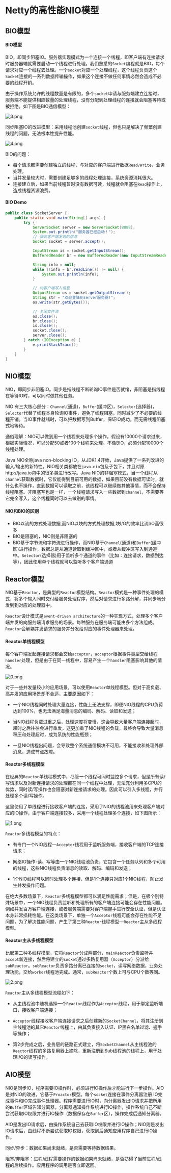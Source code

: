 # Netty的高性能NIO模型

## BIO模型

#### BIO模型

BIO，即同步阻塞IO。服务器实现模式为一个连接一个线程，即客户端有连接请求时服务器端就需要启动一个线程进行处理。我们熟悉的`Socket`编程就是BIO，每个请求对应一个线程去处理。一个`socket`对应一个处理线程，这个线程负责这个`Socket`连接的一系列数据传输操作，如果这个连接不做任何事情必然会造成不必要的线程开销。

由于操作系统允许的线程数量是有限的，多个`socket`申请与服务端建立连接时，服务端不能提供相应数量的处理线程，没有分配到处理线程的连接就会阻塞等待或被拒绝。如下图是BIO通信模型：

![3.png](https://i.loli.net/2021/04/08/r2akopiDjg7BYPI.png)

同步阻塞IO的改进模型：采用线程池创建`socket`线程，但也只是解决了频繁创建线程的问题，无法根本性提升性能。

![4.png](https://i.loli.net/2021/04/08/IoMqwhFUKQBNxsY.png)

BIO的问题：

- 每个请求都需要创建独立的线程，与对应的客户端进行数据`Read/Write`，业务处理。
- 当并发量较大时，需要创建足够多的线程处理连接，系统资源消耗很大。
- 连接建立后，如果当前线程暂时没有数据可读，线程就会阻塞在`Read`操作上，造成线程资源浪费。

#### BIO Demo

```java
public class SocketServer {
    public static void main(String[] args) {
        try {
            ServerSocket server = new ServerSocket(8888);
            System.out.println("服务器已经启动！");
            // 接收客户端发送的信息
            Socket socket = server.accept();

            InputStream is = socket.getInputStream();
            BufferedReader br = new BufferedReader(new InputStreamReader(is));

            String info = null;
            while ((info = br.readLine()) != null) {
                System.out.println(info);
            }

            // 向客户端写入信息
            OutputStream os = socket.getOutputStream();
            String str = "欢迎登陆到server服务器!";
            os.write(str.getBytes());

            // 关闭文件流
            os.close();
            br.close();
            is.close();
            socket.close();
            server.close();
        } catch (IOException e) {
            e.printStackTrace();
        }
    }
}
```

## NIO模型

NIO，即同步非阻塞IO。同步是指线程不断轮询IO事件是否就绪，非阻塞是指线程在等待IO时，可以同时做其他任务。

NIO 有三大核心部分：`Channel`(通道)，`Buffer`(缓冲区)，`Selector`(选择器)，`Selector`代替了线程本身轮询IO事件，避免了线程阻塞，同时减少了不必要的线程开销。当IO事件就绪时，可以把数据写到Buffer，保证IO成功，而无需线程阻塞式地等待。

通俗理解：NIO可以做到用一个线程来处理多个操作。假设有10000个请求过来，根据实际情况，可以分配50或者100个线程来处理。不像BIO，必须分配10000个线程处理。

Java NIO全称java non-blocking IO，从JDK1.4开始，Java提供了一系列改进的输入/输出的新特性。NIO相关类都放在`java.nio`包及子包下，并且对原http://java.io包中的很多类进行改写。Java NIO的非阻塞模式，当一个线程从`channel`获取数据时，它仅能得到目前可用的数据，如果目前没有数据可读时，就什么也不操作，直到数据可以读取之前，该线程可以继续做其他事情，而不会保持线程阻塞。非阻塞写也是一样，一个线程请求写入一些数据到`channel`，不需要等它完全写入，这个线程同时可以去做别的事情。

#### NIO和BIO的区别

- BIO以流的方式处理数据,而NIO以块的方式处理数据,块I/O的效率比流I/O高很多
- BIO是阻塞的，NIO则是非阻塞的
- BIO基于字节流和字符流进行操作，而NIO基于`Channel`(通道)和`Buffer`(缓冲区)进行操作，数据总是从通道读取到缓冲区中，或者从缓冲区写入到通道中。`Selector`(选择器)用于监听多个通道的事件（比如：连接请求，数据到达等），因此使用单个线程就可以监听多个客户端通道

## Reactor模型

NIO基于`Reactor`，是典型的`Reactor`模型结构。`Reactor`模式是一种事件处理的模式，将多个输入同时交付给服务处理程序，然后对请求进行多路分解，并同步地分发到到对应的处理器中。

`Reactor`设计模式是`event-driven architecture`的一种实现方式，处理多个客户端并发的向服务端请求服务的场景。每种服务在服务端可能由多个方法组成。`Reactor`会解耦并发请求的服务并分发给对应的事件处理器来处理。

#### Reactor单线程模型

每个客户端发起连接请求都会交给`acceptor`，`acceptor`根据事件类型交给线程`handler`处理，但是由于在同一线程中，容易产生一个`handler`阻塞影响其他的情况。

![0.png](https://i.loli.net/2021/04/08/aQEqUxfNnG69LOv.png)

对于一些并发量较小的应用场景，可以使用`Reactor`单线程模型。但对于高负载、高并发的应用场景却不合适，主要原因如下：

- 一个NIO线程同时处理大量连接，性能上无法支撑，即便NIO线程的CPU负荷达到100%，也无法满足海量消息的编码、解码、读取和发送；

- 当NIO线程负载过重之后，处理速度将变慢，这会导致大量客户端连接超时，超时之后往往会进行重发，这更加重了NIO线程的负载，最终会导致大量消息积压和处理超时，成为系统的性能瓶颈；

- 一旦NIO线程出问题，会导致整个系统通信模块不可用，不能接收和处理外部消息，造成节点故障。

#### Reactor多线程模型

在经典的`Reactor`单线程模式中，尽管一个线程可同时监控多个请求，但是所有读/写请求以及对新连接请求的处理都在同一个线程中处理，无法充分利用多CPU的优势，同时读/写操作也会阻塞对新连接请求的处理。因此可以引入多线程，并行处理多个读/写操作。

这里使用了单线程进行接收客户端的连接，采用了NIO的线程池用来处理客户端对应的IO操作，由于客户端连接较多，采用一个线程处理多个连接，如下图所示：

![1.png](https://i.loli.net/2021/04/08/GyE2KXQ71xukM9o.png)

`Reactor`多线程模型的特点：

- 有专门一个NIO线程—`Acceptor`线程用于监听服务端，接收客户端的TCP连接请求；

- 网络IO操作-读、写等由一个NIO线程池负责，它包含一个任务队列和多个可用的线程，这些NIO线程负责消息的读取、解码、编码和发送；

- 1个NIO线程可以同时处理多个连接，但是1个连接只对应1个NIO线程，防止发生并发操作问题。

在绝大多数场景下，`Reactor`多线程模型都可以满足性能需求；但是，在极个别特殊场景中，一个NIO线程负责监听和处理所有的客户端连接可能会存在性能问题。例如并发百万客户端连接，或者服务端需要对客户端握手进行安全认证，但是认证本身非常损耗性能。在这类场景下，单独一个`Acceptor`线程可能会存在性能不足问题，为了解决性能问题，产生了第三种`Reactor`线程模型—`Reactor`主从多线程模型。

#### Reactor主从多线程模型

比起第二种多线程模型，它将`Reactor`分成两部分，`mainReactor`负责监听并`accept`新连接，然后将建立的`socket`通过多路复用器（`Acceptor`）分派给`subReactor`。`subReactor`负责多路分离已连接的`socket`，读写网络数据，业务处理功能，交给`worker`线程池完成。通常，`subReactor`个数上可与CPU个数等同。

![2.png](https://i.loli.net/2021/04/08/HgQnJNf82MVlRsp.png)

`Reactor`主从多线程模型流程如下：

- 从主线程池中随机选择一个`Reactor`线程作为`Acceptor`线程，用于绑定监听端口，接收客户端连接；

- `Acceptor`线程接收客户端连接请求之后创建新的`SocketChannel`，将其注册到主线程池的其它`Reactor`线程上，由其负责接入认证、IP黑白名单过滤、握手等操作；

- 第2步完成之后，业务层的链路正式建立，将`SocketChannel`从主线程池的`Reactor`线程的多路复用器上摘除，重新注册到Sub线程池的线程上，用于处理I/O的读写操作。

## AIO模型

NIO是同步IO，程序需要IO操作时，必须进行IO操作后才能进行下一步操作。AIO是对NIO的改进，它基于`Proactor`模型。每个`socket`连接在事件分离器注册 IO完成事件和IO完成事件处理器。程序需要进行IO时，向分离器发出IO请求并把所用的`Buffer`区域告知分离器，分离器通知操作系统进行IO操作，操作系统自己不断尝试获取IO权限并进行IO操作（数据保存在`Buffer`区），操作完成后通知分离器。

AIO是发出IO请求后，由操作系统自己去获取IO权限并进行IO操作；NIO则是发出IO请求后，由线程不断尝试获取IO权限，获取到后通知应用程序自己进行IO操作。

同步/异步：数据如果尚未就绪，是否需要等待数据结果。

阻塞/非阻塞：进程/线程需要操作的数据如果尚未就绪，是否妨碍了当前进程/线程的后续操作。应用程序的调用是否立即返回。
